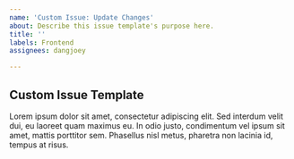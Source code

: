 ```yaml
---
name: 'Custom Issue: Update Changes'
about: Describe this issue template's purpose here.
title: ''
labels: Frontend
assignees: dangjoey

---
```


## Custom Issue Template

Lorem ipsum dolor sit amet, consectetur adipiscing elit. Sed interdum velit dui, eu laoreet quam maximus eu. In odio justo, condimentum vel ipsum sit amet, mattis porttitor sem. Phasellus nisl metus, pharetra non lacinia id, tempus at risus.
